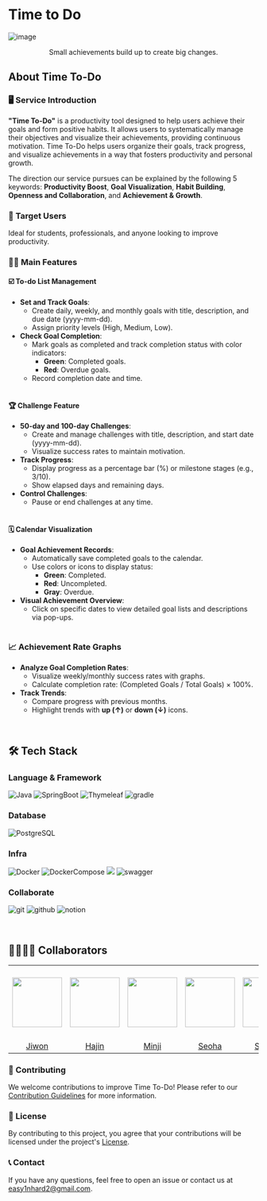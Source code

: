 # Time to Do

![image](https://github.com/user-attachments/assets/b8ccd63b-4991-462c-baeb-31bce72658b5)

<div align="center">Small achievements build up to create big changes.</div>


## About Time To-Do
### 🖥️ Service Introduction
**"Time To-Do"** is a productivity tool designed to help users achieve their goals and form positive habits.
It allows users to systematically manage their objectives and visualize their achievements, providing continuous motivation.
Time To-Do helps users organize their goals, track progress, and visualize achievements in a way that fosters productivity and personal growth.

The direction our service pursues can be explained by the following 5 keywords: 
**Productivity Boost**, **Goal Visualization**, **Habit Building**, **Openness and Collaboration**, and **Achievement & Growth**.
<br>

### 🤸 Target Users
Ideal for students, professionals, and anyone looking to improve productivity.
<br>

### 👩‍💻 Main Features
#### ☑️ To-do List Management

- **Set and Track Goals**:
    - Create daily, weekly, and monthly goals with title, description, and due date (yyyy-mm-dd).
    - Assign priority levels (High, Medium, Low).
- **Check Goal Completion**:
    - Mark goals as completed and track completion status with color indicators:
        - **Green**: Completed goals.
        - **Red**: Overdue goals.
    - Record completion date and time. <br><br>

#### 🏆 Challenge Feature

- **50-day and 100-day Challenges**:
    - Create and manage challenges with title, description, and start date (yyyy-mm-dd).
    - Visualize success rates to maintain motivation.
- **Track Progress**:
    - Display progress as a percentage bar (%) or milestone stages (e.g., 3/10).
    - Show elapsed days and remaining days.
- **Control Challenges**:
    - Pause or end challenges at any time. <br><br>

#### 🗓️ Calendar Visualization

- **Goal Achievement Records**:
    - Automatically save completed goals to the calendar.
    - Use colors or icons to display status:
        - **Green**: Completed.
        - **Red**: Uncompleted.
        - **Gray**: Overdue.
- **Visual Achievement Overview**:
    - Click on specific dates to view detailed goal lists and descriptions via pop-ups. <br><br>

### 📈 Achievement Rate Graphs

- **Analyze Goal Completion Rates**:
    - Visualize weekly/monthly success rates with graphs.
    - Calculate completion rate: (Completed Goals / Total Goals) × 100%.
- **Track Trends**:
    - Compare progress with previous months.
    - Highlight trends with **up (↑)** or **down (↓)** icons.

<br>

## 🛠️ Tech Stack
### Language & Framework
![Java](https://img.shields.io/badge/java-%23ED8B00.svg?style=for-the-badge&logo=openjdk&logoColor=white)
![SpringBoot](https://img.shields.io/badge/springboot-6DB33F?style=for-the-badge&logo=springboot&logoColor=white)
![Thymeleaf](https://img.shields.io/badge/thymeleaf-005F0F?style=for-the-badge&logo=thymeleaf&logoColor=white)
![gradle](https://img.shields.io/badge/gradle-02303A?style=for-the-badge&logo=gradle&logoColor=white)

### Database
![PostgreSQL](https://img.shields.io/badge/postgresql-4169E1?style=for-the-badge&logo=postgresql&logoColor=white)

### Infra
![Docker](https://img.shields.io/badge/docker-2496ED.svg?style=for-the-badge&logo=docker&logoColor=white)
![DockerCompose](https://img.shields.io/badge/dockercompose-2496ED?style=for-the-badge&logo=dockercompose&logoColor=white)
<img src="https://img.shields.io/badge/GitHub Actions-2088FF?style=for-the-badge&logo=GitHub Actions&logoColor=white">
![swagger](https://img.shields.io/badge/swagger-85EA2D?style=for-the-badge&logo=swagger&logoColor=white)

### Collaborate
![git](https://img.shields.io/badge/git-F05032?style=for-the-badge&logo=git&logoColor=white)
![github](https://img.shields.io/badge/github-181717?style=for-the-badge&logo=github&logoColor=white)
![notion](https://img.shields.io/badge/notion-000000?style=for-the-badge&logo=notion&logoColor=white)

<br>

## 👨‍👩‍👧‍👦 Collaborators
<table align="center" style="table-layout: fixed; width: 100%; border-collapse: collapse;">
  <tr align="center">
    <td style="width: 150px; height: 150px;"><img src="https://avatars.githubusercontent.com/u/129071350?v=4" width="100px" height="100px"></td>
    <td style="width: 150px; height: 150px;"><img src="https://avatars.githubusercontent.com/u/152197558?v=4" width="100px" height="100px"></td>
    <td style="width: 150px; height: 150px;"><img src="https://avatars.githubusercontent.com/u/128972768?v=4" width="100px" height="100px"></td>
    <td style="width: 150px; height: 150px;"><img src="https://avatars.githubusercontent.com/u/7882977?v=4" width="100px" height="100px"></td>
    <td style="width: 150px; height: 150px;"><img src="https://avatars.githubusercontent.com/u/171410774?v=4" width="100px" height="100px"></td>
    <td style="width: 150px; height: 150px;"><img src="https://avatars.githubusercontent.com/u/171424016?v=4" width="100px" height="100px"></td>
  </tr>
  <tr align="center">
    <td><a href="https://github.com/orieasy1">Jiwon</a></td>
    <td><a href="https://github.com/hajinki">Hajin</a></td>
    <td><a href="https://github.com/callmeminji">Minji</a></td>
    <td><a href="https://github.com/seoha376">Seoha</a></td>
    <td><a href="https://github.com/sodam2z">Sodam</a></td>
    <td><a href="https://github.com/yen2i">Yeeun</a></td>
  </tr>
</table>

### 🤝 Contributing
We welcome contributions to improve Time To-Do!
Please refer to our [Contribution Guidelines](CONTRIBUTING.md) for more information.

### 📝 License
By contributing to this project, you agree that your contributions will be licensed under the project's [License](LICENSE).

### 📞 Contact
If you have any questions, feel free to open an issue or contact us at easy1nhard2@gmail.com.

